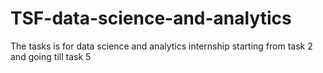 # TSF-data-science-and-analytics
The tasks is for data science and analytics internship
starting from task 2 and going till task 5
